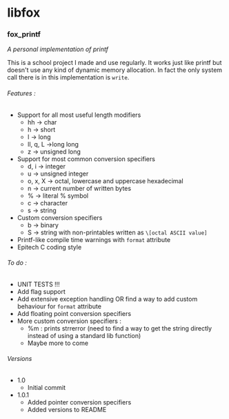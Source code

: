 # libfox

### fox_printf

*A personal implementation of printf*



This is a school project I made and use regularly. It works just like printf but doesn't use any kind of dynamic memory allocation. In fact the only system call there is in this implementation is `write`.



###### Features :

- Support for all most useful length modifiers
  - hh → char
  - h → short
  - l → long
  - ll, q, L →long long
  - z → unsigned long
- Support for most common conversion specifiers
  - d, i → integer
  - u → unsigned integer
  - o, x, X → octal, lowercase and uppercase hexadecimal
  - n → current number of written bytes
  - % → literal % symbol
  - c → character
  - s → string
- Custom conversion specifiers
  - b → binary
  - S → string with non-printables written as `\[octal ASCII value]`
- Printf-like compile time warnings with `format` attribute
- Epitech C coding style



###### To do :

- UNIT TESTS !!!
- Add flag support
- Add extensive exception handling OR find a way to add custom behaviour for `format` attribute
- Add floating point conversion specifiers
- More custom conversion specifiers :
  - %m : prints strrerror (need to find a way to get the string directly instead of using a standard lib function)
  - Maybe more to come


###### Versions
- 1.0
  - Initial commit
- 1.0.1
  - Added pointer conversion specifiers
  - Added versions to README